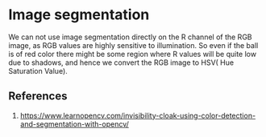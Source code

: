 # Image segmentation

We can not use image segmentation directly on the R channel of the RGB image, as RGB values are highly sensitive to illumination. So even if the ball is of red color there might be some region where R values will be quite low due to shadows, and hence we convert the RGB image to HSV( Hue Saturation Value).

## References

1. https://www.learnopencv.com/invisibility-cloak-using-color-detection-and-segmentation-with-opencv/

